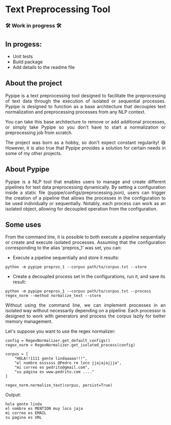 # Text Preprocessing Tool

### 🛠️ Work in progress 🛠️

## In progess:

- Unit tests
- Build package
- Add details to the readme file

## About the project

<p align='justify'>Pypipe is a text preprocessing tool designed to facilitate the preprocessing of text data through the execution of isolated or sequential processes. Pypipe is designed to function as a base architecture that decouples text normalization and preprocessing processes from any NLP context.</p>

<p align='justify'>You can take this base architecture to remove or add additional processes, or simply take Pypipe so you don't have to start a normalization or preprocessing job from scratch.</p>

<p align='justify'>The project was born as a hobby, so don't expect constant regularity! 😅 However, it is also true that Pypipe provides a solution for certain needs in some of my other projects.</p>

## About Pypipe

<p align='justify'>Pypipe is a NLP tool that enables users to manage and create different pipelines for text data preprocessing dynamically. By setting a configuration inside a static file (pypipe/configs/preprocessing.json), users can trigger the creation of a pipeline that allows the processes in the configuration to be used individually or sequentially. Notably, each process can work as an isolated object, allowing for decoupled operation from the configuration.</p>

## Some uses

<p align='justify'>From the command line, it is possible to both execute a pipeline sequentially or create and execute isolated processes. Assuming that the configuration corresponding to the alias 'prepros_1' was set, you can:</p>

- Execute a pipeline sequentially and store it results:

```
python -m pypipe prepros_1 --corpus path/to/corpus.txt --store 
```
- Create a decoupled process set in the configurations, run it, and save its result:

```
python -m pypipe prepros_1 --corpus path/to/corpus.txt --process regex_norm --method normalize_text --store
```
<p align='justify'>Without using the command line, we can implement processes in an isolated way without necessarily depending on a pipeline. Each processor is designed to work with generators and process the corpus lazily for better memory management.</p>

Let's suppose you want to use the regex normalizer:

```
config = RegexNormalizer.get_default_configs()
regex_norm = RegexNormalizer.get_isolated_process(config)

corpus = [
    "HOLA!!1111 gente lindaaaaa!!!",
    "el nombre essssss @Pedro re loco jjajajajjja",
    "mi correo es pedrito@gmail.com",
    "su página es www.pedrito.com ...."
]

regex_norm.normalize_text(corpus, persist=True)
```
Output:

```
hola gente linda
el nombre es MENTION muy loco jaja
mi correo es EMAIL
su pagina es URL
```
